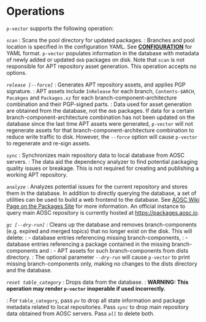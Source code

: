# Operations

`p-vector` supports the following operation:

*`scan`*
:   Scans the pool directory for updated packages.
:   Branches and pool location is specified in the configuration YAML. See **[CONFIGURATION](#configuration)** for YAML format. `p-vector` populates information in the database with metadata of newly added or updated `deb` packages on disk. Note that `scan` is not responsible for APT repository asset generation. This operation accepts no options.

*`release [--force]`*
:   Generates APT repository assets, and applies PGP signature.
:   APT assets include `InRelease` for each branch, `Contents-$ARCH`, `Pacakges` and `Packages.xz` for each branch-component-architecture combination and their PGP-signed parts.
:   Data used for asset generation are obtained from the database, not the `deb` packages. If data for a certain branch-component-architecture combination has not been updated on the database since the last time APT assets were generated, `p-vector` will not regenerate assets for that branch-component-architecture combination to reduce write traffic to disk. However, the *`--force`* option will cause `p-vector` to regenerate and re-sign assets.

*`sync`*
:   Synchronizes main repository data to local database from AOSC servers.
:   The data aid the dependency analyzer to find potential packaging quality issues or breakage. This is not required for creating and publishing a working APT repository.

*`analyze`*
:   Analyzes potential issues for the current repository and stores them in the database. In addition to directly querying the database, a set of utilities can be used to build a web frontend to the database. See [AOSC Wiki Page on the Packages Site](https://wiki.aosc.io/developer/infrastructure/packages-site/) for more information. An official instance to query main AOSC repository is currently hosted at <https://packages.aosc.io>.

*`gc [--dry-run]`*
:   Cleans up the database and removes branch-components (e.g. expired and merged topics) that no longer exist on the disk. This will delete:
:    - database entries referencing missing branch-components,
:    - database entries referencing a package contained in the missing branch-components and
:    - APT assets for such branch-components from dists directory.
:   The optional parameter *`--dry-run`* will cause `p-vector` to print missing branch-components only, making no changes to the dists directory and the database.

*`reset table_category`*
:   Drops data from the database.
:   **WARNING: This operation may render `p-vector` inoperable if used incorrectly.**

:   For `table_category`, pass *`pv`* to drop all state information and package metadata related to local repositories. Pass *`sync`* to drop main repository data obtained from AOSC servers. Pass *`all`* to delete both.
